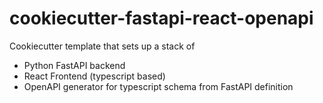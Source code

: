 # cookiecutter-fastapi-react-openapi

Cookiecutter template that sets up a stack of
- Python FastAPI backend
- React Frontend (typescript based)
- OpenAPI generator for typescript schema from FastAPI definition